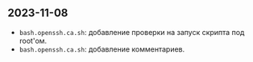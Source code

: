 ## 2023-11-08

- `bash.openssh.ca.sh`: добавление проверки на запуск скрипта под root'ом.
- `bash.openssh.ca.sh`: добавление комментариев.

